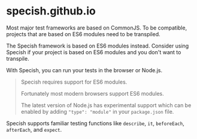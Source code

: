 # specish.github.io

Most major test frameworks are based on CommonJS.
To be compatible, projects that are based on ES6 modules
need to be transpiled.

The Specish framework is based on ES6 modules instead.
Consider using Specish if your project is based on ES6 modules
and you don't want to transpile.

With Specish, you can run your tests in the browser or Node.js.

> Specish requires support for ES6 modules.
>
> Fortunately most modern browsers support ES6 modules.
>
> The latest version of Node.js has experimental support
> which can be enabled by adding `"type": "module"`
> in your `package.json` file.

Specish supports familiar testing functions like
`describe`, `it`, `beforeEach`, `afterEach`, and `expect`.
